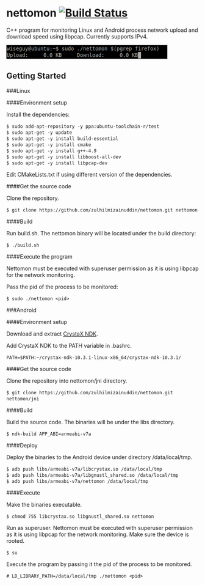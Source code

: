 # nettomon [![Build Status](https://travis-ci.org/zulhilmizainuddin/nettomon.svg?branch=master)](https://travis-ci.org/zulhilmizainuddin/nettomon)
C++ program for monitoring Linux and Android process network upload and download speed using libpcap.
Currently supports IPv4.

<img src="https://github.com/zulhilmizainuddin/nettomon/blob/master/nettomon.gif">

## Getting Started

###Linux

####Environment setup

Install the dependencies:

    $ sudo add-apt-repository -y ppa:ubuntu-toolchain-r/test
    $ sudo apt-get -y update
    $ sudo apt-get -y install build-essential
    $ sudo apt-get -y install cmake
    $ sudo apt-get -y install g++-4.9
    $ sudo apt-get -y install libboost-all-dev
    $ sudo apt-get -y install libpcap-dev
    
Edit CMakeLists.txt if using different version of the dependencies.

####Get the source code

Clone the repository.

    $ git clone https://github.com/zulhilmizainuddin/nettomon.git nettomon

####Build

Run build.sh. The nettomon binary will be located under the build directory:

    $ ./build.sh
    
####Execute the program

Nettomon must be executed with superuser permission as it is using libpcap for the network monitoring.

Pass the pid of the process to be monitored:

    $ sudo ./nettomon <pid>

###Android

####Environment setup

Download and extract <a href="https://www.crystax.net/download/crystax-ndk-10.3.1-linux-x86_64.tar.xz">CrystaX NDK<a/>.

Add CrystaX NDK to the PATH variable in .bashrc.

    PATH=$PATH:~/crystax-ndk-10.3.1-linux-x86_64/crystax-ndk-10.3.1/
    
####Get the source code

Clone the repository into nettomon/jni directory.

    $ git clone https://github.com/zulhilmizainuddin/nettomon.git nettomon/jni
    
####Build

Build the source code. The binaries will be under the libs directory.

    $ ndk-build APP_ABI=armeabi-v7a
    
####Deploy

Deploy the binaries to the Android device under directory /data/local/tmp.

    $ adb push libs/armeabi-v7a/libcrystax.so /data/local/tmp
    $ adb push libs/armeabi-v7a/libgnustl_shared.so /data/local/tmp
    $ adb push libs/armeabi-v7a/nettomon /data/local/tmp
    
####Execute

Make the binaries executable.

    $ chmod 755 libcrystax.so libgnustl_shared.so nettomon
    
Run as superuser. Nettomon must be executed with superuser permission as it is using libpcap for the network monitoring. Make sure the device is rooted.

    $ su
    
Execute the program by passing it the pid of the process to be monitored.

    # LD_LIBRARY_PATH=/data/local/tmp ./nettomon <pid>
